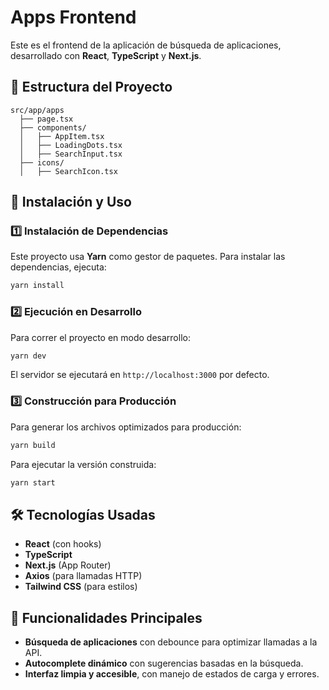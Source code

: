 # Apps Frontend

Este es el frontend de la aplicación de búsqueda de aplicaciones, desarrollado con **React**, **TypeScript** y **Next.js**.

## 📂 Estructura del Proyecto

```
src/app/apps
  ├── page.tsx
  ├── components/
  │   ├── AppItem.tsx
  │   ├── LoadingDots.tsx
  │   ├── SearchInput.tsx
  ├── icons/
  │   ├── SearchIcon.tsx
```

## 🚀 Instalación y Uso

### 1️⃣ Instalación de Dependencias
Este proyecto usa **Yarn** como gestor de paquetes. Para instalar las dependencias, ejecuta:

```sh
yarn install
```

### 2️⃣ Ejecución en Desarrollo
Para correr el proyecto en modo desarrollo:

```sh
yarn dev
```

El servidor se ejecutará en `http://localhost:3000` por defecto.

### 3️⃣ Construcción para Producción
Para generar los archivos optimizados para producción:

```sh
yarn build
```

Para ejecutar la versión construida:

```sh
yarn start
```

## 🛠️ Tecnologías Usadas
- **React** (con hooks)
- **TypeScript**
- **Next.js** (App Router)
- **Axios** (para llamadas HTTP)
- **Tailwind CSS** (para estilos)

## 📌 Funcionalidades Principales
- **Búsqueda de aplicaciones** con debounce para optimizar llamadas a la API.
- **Autocomplete dinámico** con sugerencias basadas en la búsqueda.
- **Interfaz limpia y accesible**, con manejo de estados de carga y errores.